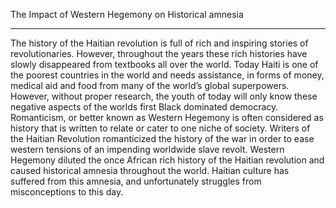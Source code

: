 The Impact of Western Hegemony on Historical amnesia 

---

The history of the Haitian revolution is full of rich and inspiring stories of revolutionaries. However, throughout the years these rich histories have slowly disappeared from textbooks all over the world. Today Haiti is one of the poorest countries in the world and needs assistance, in forms of money, medical aid and food from many of the world’s global superpowers. However, without proper research, the youth of today will only know these negative aspects of the worlds first Black dominated democracy. Romanticism, or better known as Western Hegemony is often considered as history that is written to relate or cater to one niche of society.  Writers of the Haitian Revolution romanticized the history of the war in order to ease western tensions of an impending worldwide slave revolt. Western Hegemony diluted the once African rich history of the Haitian revolution and caused historical amnesia throughout the world. Haitian culture has suffered from this amnesia, and unfortunately struggles from misconceptions to this day.

